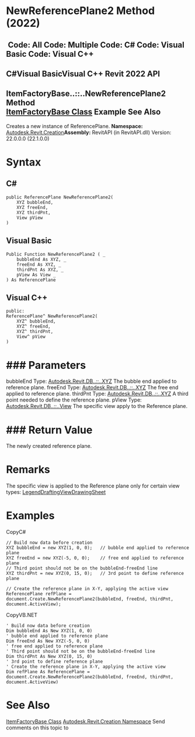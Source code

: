 # NewReferencePlane2 Method (2022)

﻿
 Code: All Code: Multiple Code: C# Code: Visual Basic Code: Visual C++   
---  
C#Visual BasicVisual C++
Revit 2022 API  
---  
ItemFactoryBase..::..NewReferencePlane2 Method   
[ItemFactoryBase Class](cba2c84a-22c0-e6e7-a99c-67656901853a.md "ItemFactoryBase Class") Example See Also  
---  
Creates a new instance of ReferencePlane. 
**Namespace:** [Autodesk.Revit.Creation](ded320da-058a-4edd-0418-0582389559a7.md "Autodesk.Revit.Creation Namespace")**Assembly:** RevitAPI (in RevitAPI.dll) Version: 22.0.0.0 (22.1.0.0)
# Syntax
C#  
---  
```text
public ReferencePlane NewReferencePlane2(
	XYZ bubbleEnd,
	XYZ freeEnd,
	XYZ thirdPnt,
	View pView
)
```
  
Visual Basic  
---  
```text
Public Function NewReferencePlane2 ( _
	bubbleEnd As XYZ, _
	freeEnd As XYZ, _
	thirdPnt As XYZ, _
	pView As View _
) As ReferencePlane
```
  
Visual C++  
---  
```text
public:
ReferencePlane^ NewReferencePlane2(
	XYZ^ bubbleEnd, 
	XYZ^ freeEnd, 
	XYZ^ thirdPnt, 
	View^ pView
)
```
  
# ### Parameters
bubbleEnd
    Type: [Autodesk.Revit.DB..::..XYZ](c2fd995c-95c0-58fb-f5de-f3246cbc5600.md "XYZ Class") The bubble end applied to reference plane. 
freeEnd
    Type: [Autodesk.Revit.DB..::..XYZ](c2fd995c-95c0-58fb-f5de-f3246cbc5600.md "XYZ Class") The free end applied to reference plane. 
thirdPnt
    Type: [Autodesk.Revit.DB..::..XYZ](c2fd995c-95c0-58fb-f5de-f3246cbc5600.md "XYZ Class") A third point needed to define the reference plane. 
pView
    Type: [Autodesk.Revit.DB..::..View](fb92a4e7-f3a7-ef14-e631-342179b18de9.md "View Class") The specific view apply to the Reference plane. 
# ### Return Value
The newly created reference plane. 
# Remarks
The specific view is applied to the Reference plane only for certain view types: [Legend](bf04dabc-05a3-baf0-3564-f96c0bde3400.md "ViewType Enumeration")[DraftingView](bf04dabc-05a3-baf0-3564-f96c0bde3400.md "ViewType Enumeration")[DrawingSheet](bf04dabc-05a3-baf0-3564-f96c0bde3400.md "ViewType Enumeration")
# Examples
CopyC#
```text
// Build now data before creation
XYZ bubbleEnd = new XYZ(1, 0, 0);   // bubble end applied to reference plane
XYZ freeEnd = new XYZ(-5, 0, 0);    // free end applied to reference plane
// Third point should not be on the bubbleEnd-freeEnd line 
XYZ thirdPnt = new XYZ(0, 15, 0);   // 3rd point to define reference plane

// Create the reference plane in X-Y, applying the active view
ReferencePlane refPlane = document.Create.NewReferencePlane2(bubbleEnd, freeEnd, thirdPnt, document.ActiveView);
```

CopyVB.NET
```text
' Build now data before creation
Dim bubbleEnd As New XYZ(1, 0, 0)
' bubble end applied to reference plane
Dim freeEnd As New XYZ(-5, 0, 0)
' free end applied to reference plane
' Third point should not be on the bubbleEnd-freeEnd line 
Dim thirdPnt As New XYZ(0, 15, 0)
' 3rd point to define reference plane
' Create the reference plane in X-Y, applying the active view
Dim refPlane As ReferencePlane = document.Create.NewReferencePlane2(bubbleEnd, freeEnd, thirdPnt, document.ActiveView)
```

# See Also
[ItemFactoryBase Class](cba2c84a-22c0-e6e7-a99c-67656901853a.md "ItemFactoryBase Class")
[Autodesk.Revit.Creation Namespace](ded320da-058a-4edd-0418-0582389559a7.md "Autodesk.Revit.Creation Namespace")
Send comments on this topic to 